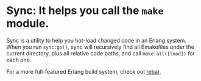 # Sync: It helps you call the `make` module.

Sync is a utility to help you hot-load changed code in an
Erlang system.  When you run `sync:go()`, sync will recursively find
all Emakefiles under the current directory, plus all relative code
paths, and call `make:all([load])` for each one.

For a more full-featured Erlang build system, check out
[rebar](http://hg.basho.com/rebar).